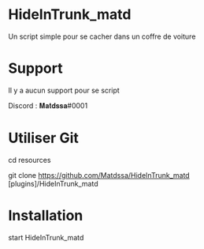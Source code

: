 # HideInTrunk_matd
Un script simple pour se cacher dans un coffre de voiture

# Support
Il y a aucun support pour se script

Discord : 𝐌𝐚𝐭𝐝𝐬𝐬𝐚#0001

# Utiliser Git

cd resources

git clone https://github.com/Matdssa/HideInTrunk_matd [plugins]/HideInTrunk_matd

# Installation

start HideInTrunk_matd

